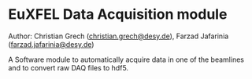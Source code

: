 # EuXFEL Data Acquisition module

Author: Christian Grech (christian.grech@desy.de), Farzad Jafarinia (farzad.jafarinia@desy.de)

A Software module to automatically acquire data in one of the beamlines and to convert raw DAQ files to hdf5.

